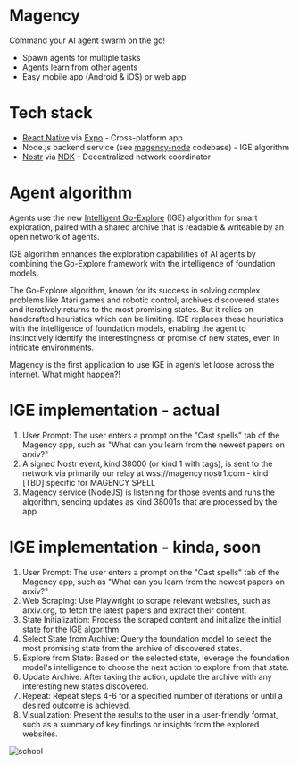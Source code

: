 # Magency

Command your AI agent swarm on the go!

- Spawn agents for multiple tasks
- Agents learn from other agents
- Easy mobile app (Android & iOS) or web app

# Tech stack
- [React Native](https://reactnative.dev/) via [Expo](https://expo.dev/) - Cross-platform app
- Node.js backend service (see [magency-node](https://github.com/AtlantisPleb/magency-node) codebase) - IGE algorithm
- [Nostr](https://github.com/nostr-protocol/nostr) via [NDK](https://github.com/nostr-dev-kit/ndk) - Decentralized network coordinator

# Agent algorithm

Agents use the new [Intelligent Go-Explore](https://x.com/jeffclune/status/1797541076024308135) (IGE) algorithm for smart exploration, paired with a shared archive that is readable & writeable by an open network of agents.

IGE algorithm enhances the exploration capabilities of AI agents by combining the Go-Explore framework with the intelligence of foundation models.

The Go-Explore algorithm, known for its success in solving complex problems like Atari games and robotic control, archives discovered states and iteratively returns to the most promising states. But it relies on handcrafted heuristics which can be limiting. IGE replaces these heuristics with the intelligence of foundation models, enabling the agent to instinctively identify the interestingness or promise of new states, even in intricate environments.

Magency is the first application to use IGE in agents let loose across the internet. What might happen?!

# IGE implementation - actual
1. User Prompt: The user enters a prompt on the "Cast spells" tab of the Magency app, such as "What can you learn from the newest papers on arxiv?"
2. A signed Nostr event, kind 38000 (or kind 1 with tags), is sent to the network via primarily our relay at wss://magency.nostr1.com - kind [TBD] specific for MAGENCY SPELL
3. Magency service (NodeJS) is listening for those events and runs the algorithm, sending updates as kind 38001s that are processed by the app

# IGE implementation - kinda, soon

1. User Prompt: The user enters a prompt on the "Cast spells" tab of the Magency app, such as "What can you learn from the newest papers on arxiv?"
2. Web Scraping: Use Playwright to scrape relevant websites, such as arxiv.org, to fetch the latest papers and extract their content.
3. State Initialization: Process the scraped content and initialize the initial state for the IGE algorithm.
4. Select State from Archive: Query the foundation model to select the most promising state from the archive of discovered states.
5. Explore from State: Based on the selected state, leverage the foundation model's intelligence to choose the next action to explore from that state.
6. Update Archive: After taking the action, update the archive with any interesting new states discovered.
7. Repeat: Repeat steps 4-6 for a specified number of iterations or until a desired outcome is achieved.
8. Visualization: Present the results to the user in a user-friendly format, such as a summary of key findings or insights from the explored websites.

![school](https://github.com/AtlantisPleb/magency/assets/14167547/e2193a2f-e5e1-43b4-b6cf-67e1d335d524)
